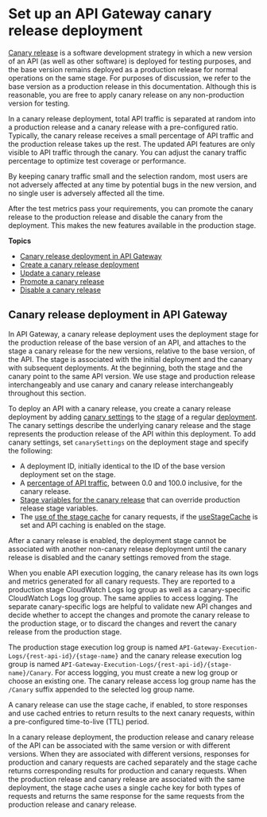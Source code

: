 # Set up an API Gateway canary release deployment<a name="canary-release"></a>

[Canary release](https://martinfowler.com/bliki/CanaryRelease.html) is a software development strategy in which a new version of an API \(as well as other software\) is deployed for testing purposes, and the base version remains deployed as a production release for normal operations on the same stage\. For purposes of discussion, we refer to the base version as a production release in this documentation\. Although this is reasonable, you are free to apply canary release on any non\-production version for testing\.

In a canary release deployment, total API traffic is separated at random into a production release and a canary release with a pre\-configured ratio\. Typically, the canary release receives a small percentage of API traffic and the production release takes up the rest\. The updated API features are only visible to API traffic through the canary\. You can adjust the canary traffic percentage to optimize test coverage or performance\. 

By keeping canary traffic small and the selection random, most users are not adversely affected at any time by potential bugs in the new version, and no single user is adversely affected all the time\.

After the test metrics pass your requirements, you can promote the canary release to the production release and disable the canary from the deployment\. This makes the new features available in the production stage\. 

**Topics**
+ [Canary release deployment in API Gateway](#api-gateway-canary-release-deployment-overview)
+ [Create a canary release deployment](create-canary-deployment.md)
+ [Update a canary release](update-canary-deployment.md)
+ [Promote a canary release](promote-canary-deployment.md)
+ [Disable a canary release](delete-canary-deployment.md)

## Canary release deployment in API Gateway<a name="api-gateway-canary-release-deployment-overview"></a>

 In API Gateway, a canary release deployment uses the deployment stage for the production release of the base version of an API, and attaches to the stage a canary release for the new versions, relative to the base version, of the API\. The stage is associated with the initial deployment and the canary with subsequent deployments\. At the beginning, both the stage and the canary point to the same API version\. We use stage and production release interchangeably and use canary and canary release interchangeably throughout this section\.

To deploy an API with a canary release, you create a canary release deployment by adding [canary settings](https://docs.aws.amazon.com/apigateway/api-reference/resource/stage/#canarySettings) to the [stage](https://docs.aws.amazon.com/apigateway/api-reference/resource/stage/) of a regular [deployment](https://docs.aws.amazon.com/apigateway/api-reference/resource/deployment/)\. The canary settings describe the underlying canary release and the stage represents the production release of the API within this deployment\. To add canary settings, set `canarySettings` on the deployment stage and specify the following: 
+  A deployment ID, initially identical to the ID of the base version deployment set on the stage\. 
+  A [percentage of API traffic](https://docs.aws.amazon.com/apigateway/api-reference/resource/stage/#percentTraffic), between 0\.0 and 100\.0 inclusive, for the canary release\. 
+  [Stage variables for the canary release](https://docs.aws.amazon.com/apigateway/api-reference/resource/stage/#stageVariableOverrides) that can override production release stage variables\. 
+  The [use of the stage cache](https://docs.aws.amazon.com/apigateway/api-reference/resource/stage/#useStageCache) for canary requests, if the [useStageCache](https://docs.aws.amazon.com/apigateway/api-reference/resource/stage/#useStageCache) is set and API caching is enabled on the stage\.

 After a canary release is enabled, the deployment stage cannot be associated with another non\-canary release deployment until the canary release is disabled and the canary settings removed from the stage\. 

When you enable API execution logging, the canary release has its own logs and metrics generated for all canary requests\. They are reported to a production stage CloudWatch Logs log group as well as a canary\-specific CloudWatch Logs log group\. The same applies to access logging\. The separate canary\-specific logs are helpful to validate new API changes and decide whether to accept the changes and promote the canary release to the production stage, or to discard the changes and revert the canary release from the production stage\.

The production stage execution log group is named `API-Gateway-Execution-Logs/{rest-api-id}/{stage-name}` and the canary release execution log group is named `API-Gateway-Execution-Logs/{rest-api-id}/{stage-name}/Canary`\. For access logging, you must create a new log group or choose an existing one\. The canary release access log group name has the `/Canary` suffix appended to the selected log group name\. 

A canary release can use the stage cache, if enabled, to store responses and use cached entries to return results to the next canary requests, within a pre\-configured time\-to\-live \(TTL\) period\. 

In a canary release deployment, the production release and canary release of the API can be associated with the same version or with different versions\. When they are associated with different versions, responses for production and canary requests are cached separately and the stage cache returns corresponding results for production and canary requests\. When the production release and canary release are associated with the same deployment, the stage cache uses a single cache key for both types of requests and returns the same response for the same requests from the production release and canary release\. 